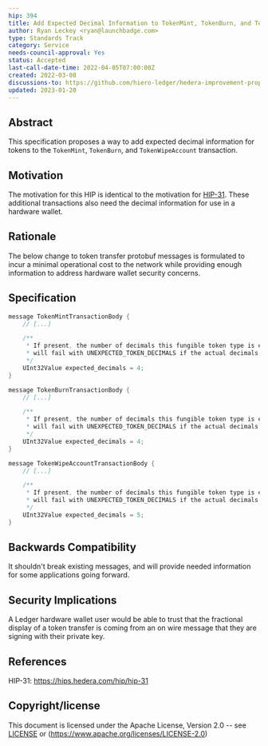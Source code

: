 ```yaml
---
hip: 394
title: Add Expected Decimal Information to TokenMint, TokenBurn, and TokenWipeAccount
author: Ryan Leckey <ryan@launchbadge.com>
type: Standards Track
category: Service
needs-council-approval: Yes
status: Accepted
last-call-date-time: 2022-04-05T07:00:00Z
created: 2022-03-08
discussions-to: https://github.com/hiero-ledger/hedera-improvement-proposals/discussions/393
updated: 2023-01-20
---
```


## Abstract

This specification proposes a way to add expected decimal information for tokens to
the `TokenMint`, `TokenBurn`, and `TokenWipeAccount` transaction.

## Motivation

The motivation for this HIP is identical to the motivation for [HIP-31](./hip-31.md).
These additional transactions also need the decimal information for use in a hardware wallet.

## Rationale

The below change to token transfer protobuf messages is formulated to incur a minimal operational cost to the network while providing enough information to address hardware wallet security concerns.

## Specification

```java
message TokenMintTransactionBody {
    // [...]

    /**
     * If present, the number of decimals this fungible token type is expected to have. The transfer
     * will fail with UNEXPECTED_TOKEN_DECIMALS if the actual decimals differ.
     */
    UInt32Value expected_decimals = 4;
}

message TokenBurnTransactionBody {
    // [...]

    /**
     * If present, the number of decimals this fungible token type is expected to have. The transfer
     * will fail with UNEXPECTED_TOKEN_DECIMALS if the actual decimals differ.
     */
    UInt32Value expected_decimals = 4;
}

message TokenWipeAccountTransactionBody {
    // [...]

    /**
     * If present, the number of decimals this fungible token type is expected to have. The transfer
     * will fail with UNEXPECTED_TOKEN_DECIMALS if the actual decimals differ.
     */
    UInt32Value expected_decimals = 5;
}

```

## Backwards Compatibility

It shouldn't break existing messages, and will provide needed information for some applications going forward.

## Security Implications

A Ledger hardware wallet user would be able to trust that the fractional display of a token transfer is coming from an on wire message that they are signing with their private key.

## References

HIP-31: https://hips.hedera.com/hip/hip-31
  
## Copyright/license

This document is licensed under the Apache License, Version 2.0 -- see [LICENSE](../LICENSE) or (https://www.apache.org/licenses/LICENSE-2.0)
